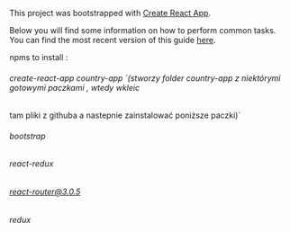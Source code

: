 This project was bootstrapped with [Create React App](https://github.com/facebookincubator/create-react-app).

Below you will find some information on how to perform common tasks.<br>
You can find the most recent version of this guide [here](https://github.com/facebookincubator/create-react-app/blob/master/packages/react-scripts/template/README.md).

npms to install :
###### create-react-app country-app `(stworzy folder country-app z niektórymi gotowymi paczkami , wtedy wkleic
tam pliki z githuba a nastepnie zainstalować poniższe paczki)`
###### bootstrap
###### react-redux
###### react-router@3.0.5
###### redux 